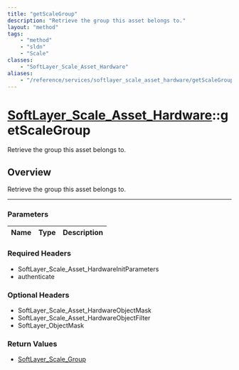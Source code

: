 ```yaml
---
title: "getScaleGroup"
description: "Retrieve the group this asset belongs to."
layout: "method"
tags:
    - "method"
    - "sldn"
    - "Scale"
classes:
    - "SoftLayer_Scale_Asset_Hardware"
aliases:
    - "/reference/services/softlayer_scale_asset_hardware/getScaleGroup"
---
```

# [SoftLayer_Scale_Asset_Hardware](/reference/services/SoftLayer_Scale_Asset_Hardware)::getScaleGroup

Retrieve the group this asset belongs to.


## Overview 
Retrieve the group this asset belongs to.

-----

### Parameters 
|Name | Type | Description |
| --- | --- | --- |


### Required Headers
* SoftLayer_Scale_Asset_HardwareInitParameters
* authenticate


### Optional Headers
* SoftLayer_Scale_Asset_HardwareObjectMask
* SoftLayer_Scale_Asset_HardwareObjectFilter
* SoftLayer_ObjectMask

### Return Values
* <a href='/reference/datatypes/SoftLayer_Scale_Group'>SoftLayer_Scale_Group </a>




